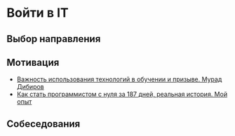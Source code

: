 # Войти в IT

## Выбор направления

## Мотивация

- [Важность использования технологий в обучении и призыве. Мурад Дибиров](https://youtu.be/wvqM2ds1Mb8)
- [Как стать программистом с нуля за 187 дней, реальная история. Мой опыт](https://youtu.be/PyVT8G1QEg0)

## Собеседования
